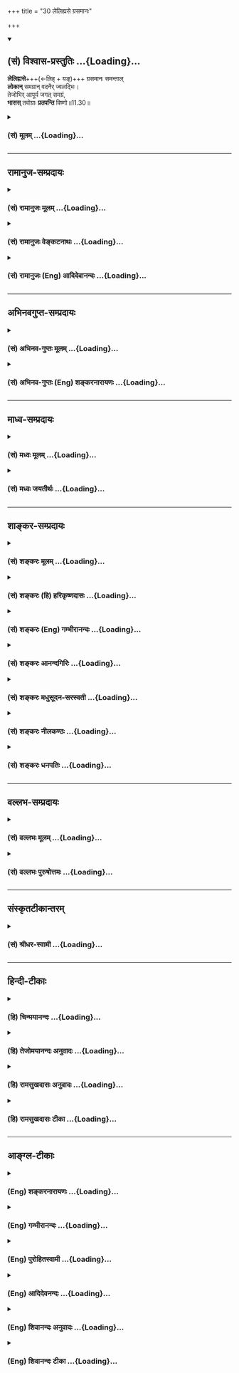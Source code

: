 +++
title = "30 लेलिह्यसे ग्रसमानः"

+++
<div class="js_include" newlevelforh1="2" title="(सं) विश्वास-प्रस्तुतिः" unfilled url="/purANam_vaiShNavam/mahAbhAratam/06-bhIShma-parva/03-bhagavad-gItA-parva/saMskRtam/vishvAsa-prastutiH/11_vishva-rUpa-darshana/30_lelihyase_grasamA.md">
<details open><summary><h2>(सं) विश्वास-प्रस्तुतिः ...{Loading}...</h2></summary>

**लेलिह्यसे**+++(←लिह् + यङ्)+++ ग्रसमानः समन्ताल्  
**लोकान्** समग्रान् वदनैर् ज्वलद्भिः।  
तेजोभिर् आपूर्य जगत् समग्रं,  
**भासस्** तवोग्राः **प्रतपन्ति** विष्णो॥11.30॥
</details>
</div>
<div class="js_include collapsed" newlevelforh1="3" title="(सं) मूलम्" unfilled url="/purANam_vaiShNavam/mahAbhAratam/06-bhIShma-parva/03-bhagavad-gItA-parva/saMskRtam/mUlam/11_vishva-rUpa-darshana/30_lelihyase_grasamA.md">
<details><summary><h3>(सं) मूलम् ...{Loading}...</h3></summary>

लेलिह्यसे ग्रसमानः समन्ता  
ल्लोकान्समग्रान्वदनैर्ज्वलद्भिः।  
तेजोभिरापूर्य जगत्समग्रं  
भासस्तवोग्राः प्रतपन्ति विष्णो।।11.30।।
</details>
</div>


_________________
## रामानुज-सम्प्रदायः
<div class="js_include collapsed" newlevelforh1="3" title="(सं) रामानुजः मूलम्" unfilled url="/purANam_vaiShNavam/mahAbhAratam/06-bhIShma-parva/03-bhagavad-gItA-parva/saMskRtam/rAmAnujaH/mUlam/11_vishva-rUpa-darshana/30_lelihyase_grasamA.md">
<details><summary><h3>(सं) रामानुजः मूलम् ...{Loading}...</h3></summary>

।।11.30।। राज**लोकान् समग्रान् ज्वलद्भिः वदनैः ग्रसमानः** कोपवेगेन
तद्रुधिरावसिक्तम् ओष्ठपुटादिकं **लेलिह्यसे** पुनः पुनः लेहनं करोषि।
**तव** अतिघोरा **भासो** रश्मयः **तेजोभिः** स्वकीयैः प्रकाशैः **जगत्
समग्रम् आपूर्य प्रतपन्ति।  
  
दर्शयात्मानमव्ययम् (गीता 11।4) इति तव ऐश्वर्यं निरङ्कुशं साक्षात्कर्तुं
प्रार्थितेन भवता निरङ्कुशम् ऐश्वर्यं दर्शयता अतिघोररूपम् इदम् आविष्कृतम्
--**

</details>
</div>
<div class="js_include collapsed" newlevelforh1="3" title="(सं) रामानुजः वेङ्कटनाथः" unfilled url="/purANam_vaiShNavam/mahAbhAratam/06-bhIShma-parva/03-bhagavad-gItA-parva/saMskRtam/rAmAnujaH/venkaTanAthaH/11_vishva-rUpa-darshana/30_lelihyase_grasamA.md">
<details><summary><h3>(सं) रामानुजः वेङ्कटनाथः ...{Loading}...</h3></summary>

  
  
।।11.30।। ईश्वरः किं संहरणेऽत्यन्तनिर्व्यापारः; येनस्वयमेव त्वरमाणाः
इत्युच्यते इत्यस्योत्तरंलेलिह्यसे इति श्लोकेनोच्यते। संहरणादेर्निदानं
तत्तच्चेतनानां व्यापारविशेषः तत्तदुपाधिककोपादिविशिष्टस्तु भगवान्
संहृत्यादिकं करोतीति भावः। राजलोकान् इति पूर्ववद्भाव्यम्। समग्रान्
युद्धाय समवेतानित्यर्थः। लेलिह्यसे,इत्यस्य
सञ्जिहीर्षोनुभावत्वव्यञ्जनायकोपवेगेनेत्युक्तम्। तद्रुधिरेत्यादिना
ग्रसनलेहनाभ्यामर्थसिद्धमुच्यते। क्रियासमभिहारे हि यङो विधानम् पौनःपुन्यं
भृशार्थो वा क्रियासमभिहार इत्यभिप्रायेणाहपुनः पुनर्लेहनमिति।
भास्तेजश्शब्दयोः पौनरुक्त्यशङ्काव्युदासायरश्मय इति;स्वकीयैः प्रकाशैरिति
चोक्तम्। समग्रं सर्वमित्यर्थः। प्रतपन्ति सन्तापयन्ति; ग्रसनार्थं पचन्ति
इति भावः। यद्वा ब्रह्मादीनामपि पश्यतां दुस्सहत्वमात्रे तात्पर्यम्।  
  

</details>
</div>
<div class="js_include collapsed" newlevelforh1="3" title="(सं) रामानुजः (Eng) आदिदेवानन्दः" unfilled url="/purANam_vaiShNavam/mahAbhAratam/06-bhIShma-parva/03-bhagavad-gItA-parva/saMskRtam/rAmAnujaH/english/AdidevAnandaH/11_vishva-rUpa-darshana/30_lelihyase_grasamA.md">
<details><summary><h3>(सं) रामानुजः (Eng) आदिदेवानन्दः ...{Loading}...</h3></summary>

11.30 Devouring all these kings with Your flaming mouths, You lick them up, namely, lick up again and again in great anger. Your lips etc., are wet with their blood. Your fiery rays scorch the universe by the brilliant flow of radiance filling the whole universe. You have manifested Yourself in this terrible form for revealing Your limitless sovereignty as reested by me thus: 'Reveal Yourself to me completely'(11.4), so that I may realise Your limitless sovereignty.

</details>
</div>


_________________
## अभिनवगुप्त-सम्प्रदायः
<div class="js_include collapsed" newlevelforh1="3" title="(सं) अभिनव-गुप्तः मूलम्" unfilled url="/purANam_vaiShNavam/mahAbhAratam/06-bhIShma-parva/03-bhagavad-gItA-parva/saMskRtam/abhinava-guptaH/mUlam/11_vishva-rUpa-darshana/30_lelihyase_grasamA.md">
<details><summary><h3>(सं) अभिनव-गुप्तः मूलम् ...{Loading}...</h3></summary>

।।11.30।। No commentary.

</details>
</div>
<div class="js_include collapsed" newlevelforh1="3" title="(सं) अभिनव-गुप्तः (Eng) शङ्करनारायणः" unfilled url="/purANam_vaiShNavam/mahAbhAratam/06-bhIShma-parva/03-bhagavad-gItA-parva/saMskRtam/abhinava-guptaH/english/shankaranArAyaNaH/11_vishva-rUpa-darshana/30_lelihyase_grasamA.md">
<details><summary><h3>(सं) अभिनव-गुप्तः (Eng) शङ्करनारायणः ...{Loading}...</h3></summary>

11.30 Sri Abhinavagupta did not comment upon this sloka.

</details>
</div>


_________________
## माध्व-सम्प्रदायः
<div class="js_include collapsed" newlevelforh1="3" title="(सं) मध्वः मूलम्" unfilled url="/purANam_vaiShNavam/mahAbhAratam/06-bhIShma-parva/03-bhagavad-gItA-parva/saMskRtam/madhvaH/mUlam/11_vishva-rUpa-darshana/30_lelihyase_grasamA.md">
<details><summary><h3>(सं) मध्वः मूलम् ...{Loading}...</h3></summary>

।।11.30।। Sri Madhvacharya did not comment on this sloka.,

</details>
</div>
<div class="js_include collapsed" newlevelforh1="3" title="(सं) मध्वः जयतीर्थः" unfilled url="/purANam_vaiShNavam/mahAbhAratam/06-bhIShma-parva/03-bhagavad-gItA-parva/saMskRtam/madhvaH/jayatIrthaH/11_vishva-rUpa-darshana/30_lelihyase_grasamA.md">
<details><summary><h3>(सं) मध्वः जयतीर्थः ...{Loading}...</h3></summary>

।।11.30।। Sri Jayatirtha did not comment on this sloka.

</details>
</div>


_________________
## शाङ्कर-सम्प्रदायः
<div class="js_include collapsed" newlevelforh1="3" title="(सं) शङ्करः मूलम्" unfilled url="/purANam_vaiShNavam/mahAbhAratam/06-bhIShma-parva/03-bhagavad-gItA-parva/saMskRtam/shankaraH/mUlam/11_vishva-rUpa-darshana/30_lelihyase_grasamA.md">
<details><summary><h3>(सं) शङ्करः मूलम् ...{Loading}...</h3></summary>

।।11.30।। --,**लेलिह्यसे** आस्वादयसि **ग्रसमानः** अन्तः प्रवेशयन्
समन्तात् समन्ततः **लोकान् समग्रान्** समस्तान् **वदनैः** वक्त्रैः
**ज्वलद्भिः** दीप्यमानैः **तेजोभिः आपूर्य** संव्याप्य **जगत् समग्रं** सह
अग्रेण समस्तम् इत्येतत्। किञ्च; **भासः** दीप्तयः **तव उग्राः** क्रूराः
**प्रतपन्ति** प्रतापं कुर्वन्ति हे **विष्णो** व्यापनशील।। यतः
एवमुग्रस्वभावः; अतः --,

</details>
</div>
<div class="js_include collapsed" newlevelforh1="3" title="(सं) शङ्करः (हि) हरिकृष्णदासः" unfilled url="/purANam_vaiShNavam/mahAbhAratam/06-bhIShma-parva/03-bhagavad-gItA-parva/saMskRtam/shankaraH/hindI/harikRShNadAsaH/11_vishva-rUpa-darshana/30_lelihyase_grasamA.md">
<details><summary><h3>(सं) शङ्करः (हि) हरिकृष्णदासः ...{Loading}...</h3></summary>

।।11.30।। और आप --, ( उन ) समस्त लोकोंको देदीप्यमान मुखोंद्वारा सब ओरसे
निगलते हुए चाट रहे हैं अर्थात् उनका आस्वादन कर रहे हैं। तथा हे विष्णो --
व्यापनशील परमात्मन् आपकी उग्र -- कठोर प्रभाएँ समग्र जगत्को अर्थात् समस्त
जगत्को अपने तेजसे व्याप्त करके तप रही हैं -- तेज फैला रही हैं।  
  
,

</details>
</div>
<div class="js_include collapsed" newlevelforh1="3" title="(सं) शङ्करः (Eng) गम्भीरानन्दः" unfilled url="/purANam_vaiShNavam/mahAbhAratam/06-bhIShma-parva/03-bhagavad-gItA-parva/saMskRtam/shankaraH/english/gambhIrAnandaH/11_vishva-rUpa-darshana/30_lelihyase_grasamA.md">
<details><summary><h3>(सं) शङ्करः (Eng) गम्भीरानन्दः ...{Loading}...</h3></summary>

11.30 O Visnu, Your fierce rays are acorching. \[M.S., S., and S.S.
construe 'completely৷৷.heat' to alify 'fierce rays' in the second
sentence. However, the use of kim ca (moreover) in the Comm. suggests
the translation as above.-Tr.\] Lelihyase, You lick Your lips, You
taste; grasamanah, while devouring, while taking in; samagran, all;
lokan, the creatures; samantat, from all sides; jvaladbhih, with
flaming; vadanaih, mouths; which are apurya, completely filling;
samagram, the whole- together (saha) with the foremost (agrena); jagat,
world; tejobhih, with heat. Moreover, O Visnu, the all-pervading One,
tava, Your; ugrah, fierce; bhasah, rays; are pratapanti, scorching.
Since You are of such a terrible nature, therefore-

</details>
</div>
<div class="js_include collapsed" newlevelforh1="3" title="(सं) शङ्करः आनन्दगिरिः" unfilled url="/purANam_vaiShNavam/mahAbhAratam/06-bhIShma-parva/03-bhagavad-gItA-parva/saMskRtam/shankaraH/AnandagiriH/11_vishva-rUpa-darshana/30_lelihyase_grasamA.md">
<details><summary><h3>(सं) शङ्करः आनन्दगिरिः ...{Loading}...</h3></summary>

।।11.30।। योद्धुकामानां राज्ञां भगवन्मुखप्रवेशप्रकारं प्रदर्श्य तस्यां
दशायां भगवतस्तद्भासां च प्रवृत्तिप्रकारं प्रत्याययति -- **त्वं
पुनरिति।** भगवत्प्रवृत्तिमेव प्रत्याय्य तदीयभासां प्रवृत्तिं प्रकटयतिं
-- **किञ्चेति।**

</details>
</div>
<div class="js_include collapsed" newlevelforh1="3" title="(सं) शङ्करः मधुसूदन-सरस्वती" unfilled url="/purANam_vaiShNavam/mahAbhAratam/06-bhIShma-parva/03-bhagavad-gItA-parva/saMskRtam/shankaraH/madhusUdana-sarasvatI/11_vishva-rUpa-darshana/30_lelihyase_grasamA.md">
<details><summary><h3>(सं) शङ्करः मधुसूदन-सरस्वती ...{Loading}...</h3></summary>

।।11.30।। योद्धुकामानां राज्ञां भगवन्मुखप्रवेशप्रकारमुक्त्वा तदा
भगवतस्तद्भासां च प्रवृत्तिप्रकारमाह -- लेलिह्यस इति। एवं वेगेन प्रविशतो
लोकान्दुर्योधनादीन्समग्रान्सर्वान्ग्रसमानोऽन्तःप्रवेशयन्ज्वलद्भिर्वदनैः
समन्तात्सर्वतस्त्वं लेलिह्यसे आस्वादयसि। तेजोभिर्भाभिरापूर्य जगत्समग्रं।
यस्मात्त्वं भाभिर्जगदापूरयसि तस्मात्तवोग्रास्तीव्रा भासो दीप्तयः
प्रज्वलतो ज्वलनस्येव प्रतपन्ति संतापं जनयन्ति। हे विष्णो व्यापनशील।

</details>
</div>
<div class="js_include collapsed" newlevelforh1="3" title="(सं) शङ्करः नीलकण्ठः" unfilled url="/purANam_vaiShNavam/mahAbhAratam/06-bhIShma-parva/03-bhagavad-gItA-parva/saMskRtam/shankaraH/nIlakaNThaH/11_vishva-rUpa-darshana/30_lelihyase_grasamA.md">
<details><summary><h3>(सं) शङ्करः नीलकण्ठः ...{Loading}...</h3></summary>

।।11.30।। ये च पतन्तस्तांस्त्वं करुणावानपि न वारयसि प्रत्युत
ग्रसितुमिच्छस्येवेत्याह -- लेलिह्यसे,भूयोभूयोऽतिशयेन वा आस्वादयसि।
कीदृशस्त्वम्। समन्ताज्ज्वलद्भिर्वदनैर्लोकान्समग्रान्ग्रसमानः। एवं
निर्घृणस्यापि तव तेजो न हीयते प्रत्युत वर्धत एवेत्याह -- **तेजोभिरिति।**
हे विष्णो व्यापनशील; समग्रं जगत्तेजोभिरापूर्य तव उग्राः स्प्रष्टुमशक्या
भासो दीप्तयः प्रतपन्तीति योजना। पदार्थः स्पष्टः।

</details>
</div>
<div class="js_include collapsed" newlevelforh1="3" title="(सं) शङ्करः धनपतिः" unfilled url="/purANam_vaiShNavam/mahAbhAratam/06-bhIShma-parva/03-bhagavad-gItA-parva/saMskRtam/shankaraH/dhanapatiH/11_vishva-rUpa-darshana/30_lelihyase_grasamA.md">
<details><summary><h3>(सं) शङ्करः धनपतिः ...{Loading}...</h3></summary>

।।11.30।। सर्वे स्वनाशाय तव वक्राणि विशन्ति त्वं पुनः समन्ततः
समग्रांल्लोकाञ्जवलद्भिर्वदनैर्ग्रसमानोऽन्तः प्रवेशयन् लेलिह्यसे
आस्वादयसि। किंच तवोग्रा अतिक्रूरा भासो दीप्तयः सर्वं जगत्तेजोभिरापूर्य
संव्याप्य प्रतपन्ति प्रतापं कुर्वन्ति। यतस्त्वं व्यापनशीलोऽतस्ता अपि
तादृशा इति द्योतयन्संबोधयति -- हे विष्णो इति।

</details>
</div>


_________________
## वल्लभ-सम्प्रदायः
<div class="js_include collapsed" newlevelforh1="3" title="(सं) वल्लभः मूलम्" unfilled url="/purANam_vaiShNavam/mahAbhAratam/06-bhIShma-parva/03-bhagavad-gItA-parva/saMskRtam/vallabhaH/mUlam/11_vishva-rUpa-darshana/30_lelihyase_grasamA.md">
<details><summary><h3>(सं) वल्लभः मूलम् ...{Loading}...</h3></summary>

।।11.30।। तान् लेलिह्यसे। हे विष्णो व्यापनशील अन्यत् स्पष्टम्।

</details>
</div>
<div class="js_include collapsed" newlevelforh1="3" title="(सं) वल्लभः पुरुषोत्तमः" unfilled url="/purANam_vaiShNavam/mahAbhAratam/06-bhIShma-parva/03-bhagavad-gItA-parva/saMskRtam/vallabhaH/puruShottamaH/11_vishva-rUpa-darshana/30_lelihyase_grasamA.md">
<details><summary><h3>(सं) वल्लभः पुरुषोत्तमः ...{Loading}...</h3></summary>

  
  
।।11.30।। ननु भगवान् न नाशयेत्तदा किं तत्प्रवेशेन इत्यत आह -- लेलिह्यस
इति। ग्रसमानः ग्रासं कुर्वन् समन्तात् सर्वतः समग्रान् लोकान् ज्वलद्भिः
देदीप्यमानैर्वदनैः लेलिह्यसे भक्षयसि। तवापि तन्नाशेच्छैव दृश्यत इति
भावः। भगवानेवं कथं कुर्यात् अत आह। हे विष्णो सर्वपालक
सात्त्विकरक्षणार्थमेव। उग्राः प्रतपनसमर्थाः तव भासः किरणाः तेजोभिः
स्फुरत्कान्तिभिः समग्रं जगदापूर्य प्रतपन्ति सन्तापयन्ति। अत्रायं भावः --
विष्णुः सात्त्विकाधिष्ठाता सात्त्विकरक्षणार्थमेव दुष्टनाशं करोत्यत
उचितमेव तथाकरणम्।  
  

</details>
</div>


_________________
## संस्कृतटीकान्तरम्
<div class="js_include collapsed" newlevelforh1="3" title="(सं) श्रीधर-स्वामी" unfilled url="/purANam_vaiShNavam/mahAbhAratam/06-bhIShma-parva/03-bhagavad-gItA-parva/saMskRtam/shrIdhara-svAmI/11_vishva-rUpa-darshana/30_lelihyase_grasamA.md">
<details><summary><h3>(सं) श्रीधर-स्वामी ...{Loading}...</h3></summary>

।।11.30।। ततः किमत आह **-- लेलिह्यस इति।** ग्रसमानो गिलन्
समग्रांल्लोकान्सर्वानेतान्वीरान् समन्तात्सर्वतो लेलिह्यसेऽतिशयेन
भक्षयसि। कैः ज्वलद्भिर्वदनैः। किंच हे विष्णो; तव भासो
दीप्तयस्तेजोभिर्विस्फुरणैः समस्तं जगद्व्याप्योग्रास्तीव्राः सत्यः
प्रतपन्ति संतापयन्ति।

</details>
</div>


_________________
## हिन्दी-टीकाः
<div class="js_include collapsed" newlevelforh1="3" title="(हि) चिन्मयानन्दः" unfilled url="/purANam_vaiShNavam/mahAbhAratam/06-bhIShma-parva/03-bhagavad-gItA-parva/hindI/chinmayAnandaH/11_vishva-rUpa-darshana/30_lelihyase_grasamA.md">
<details><summary><h3>(हि) चिन्मयानन्दः ...{Loading}...</h3></summary>

।।11.30।। महाऊर्मि के कुछ श्लोकों की रचना के बाद व्यासजी पुन अपने पूर्व
के विषय को प्रारम्भ करते हैं। जगत् के समस्त प्राणीवर्ग काल के मुख में
प्रवेश करके नष्ट हुए जा रहे हैं। इस काल तत्त्व की क्षुधा कभी न शान्त
होने वाली है। समस्त लोकों का ग्रसन करते हुए आप उनका आस्वाद ले रहे
हैं। वस्तुत; यह श्लोक सृष्टि; स्थिति और संहार के तीन कर्ताओं के पीछे के
सिद्धान्त को स्पष्ट करता है। यद्यपि हम इन तीनों की भिन्नभिन्न रूप से
कल्पना करते हैं; किन्तु वास्तव में ये तीनों एक ही प्रक्रिया के तीन पहलू
मात्र हैं। हम पहले भी विस्तार से देख चुके हैं कि सर्वत्र विद्यमान
अस्तित्त्व का मूल रहस्य है रचनात्मक विध्वंस। चलचित्र गृह में विभिन्न
चित्रों की एक रील को प्रकाशवृत्त के सामने चलाया जाता है। उसके सामने से
दूर हुये चित्र को हम मृत कह सकते हैं और सम्मुख उपस्थित हुये को जन्मा हुआ
मान सकते हैं। निरंतर हो रही जन्ममृत्यु की इस धारा के कारण सामने के परदे
पर एक अखण्ड कथानक का आभास निर्माण होता है। देश और काल से अवच्छिन्न होकर
वस्तुएं; प्राणी मात्र; घटनाएं और परिस्थितियाँ हमारे अनुभव में आकर चली
जाती हैं और उनके इस आवागमन के सातत्य को हम अस्तित्त्व या जीवन कहते
हैं। उपर्युक्त विचार को पारस्परिक त्रिमूर्ति ब्रह्मा; विष्णु और महेश की
भाषा में पुराणों में व्यक्त किया गया है। इस ज्ञान की दृष्टि से जब अर्जुन
उस प्रकाशस्वरूप देदीप्यमान समष्टि रूप को देखता है; तब वह उस विराट् के
उग्र प्रकाश से प्राय अन्धवत् हो जाता है। क्योंकि आप उग्ररूप हैं; इसलिए

</details>
</div>
<div class="js_include collapsed" newlevelforh1="3" title="(हि) तेजोमयानन्दः अनुवादः" unfilled url="/purANam_vaiShNavam/mahAbhAratam/06-bhIShma-parva/03-bhagavad-gItA-parva/hindI/tejomayAnandaH/anuvAdaH/11_vishva-rUpa-darshana/30_lelihyase_grasamA.md">
<details><summary><h3>(हि) तेजोमयानन्दः अनुवादः ...{Loading}...</h3></summary>

।।11.30।। हे विष्णो! आप प्रज्वलित मुखों के द्वारा इन समस्त लोकों का
ग्रसन करते हुए आस्वाद ले रहे हैं, आपका उग्र प्रकाश सम्पूर्ण जगत् को तेज
के द्वारा परिपूर्ण करके तपा रहा है।।

</details>
</div>
<div class="js_include collapsed" newlevelforh1="3" title="(हि) रामसुखदासः अनुवादः" unfilled url="/purANam_vaiShNavam/mahAbhAratam/06-bhIShma-parva/03-bhagavad-gItA-parva/hindI/rAmasukhadAsaH/anuvAdaH/11_vishva-rUpa-darshana/30_lelihyase_grasamA.md">
<details><summary><h3>(हि) रामसुखदासः अनुवादः ...{Loading}...</h3></summary>

।।11.30।। आप अपने प्रज्वलित मुखोंद्वारा सम्पूर्ण लोकोंका ग्रसन करते हुए
उन्हें चारों ओरसे बार-बार चाट रहे हैं और हे विष्णो ! आपका उग्र प्रकाश
अपने तेजसे सम्पूर्ण जगत् को परिपूर्ण करके सबको तपा रहा है।

</details>
</div>
<div class="js_include collapsed" newlevelforh1="3" title="(हि) रामसुखदासः टीका" unfilled url="/purANam_vaiShNavam/mahAbhAratam/06-bhIShma-parva/03-bhagavad-gItA-parva/hindI/rAmasukhadAsaH/TIkA/11_vishva-rUpa-darshana/30_lelihyase_grasamA.md">
<details><summary><h3>(हि) रामसुखदासः टीका ...{Loading}...</h3></summary>

।।11.30।।***व्याख्या--*'लेलिह्यसे ग्रसमानः समन्ताल्लोकान्
समग्रान्वदनैर्ज्वलद्भिः'--**आप सम्पूर्ण प्राणियोंका संहार कर रहे हैं और
कोई इधर-उधर न चला जाय, इसलिये बार-बार जीभके लपेटेसे अपने प्रज्वलित
मुखोंमें लेते हुए उनका ग्रसन कर रहे हैं। तात्पर्य है कि कालरूप भगवान्की
जीभके लपेटसे कोई भी प्राणी बच नहीं सकता।**'तेजोभिरापूर्य जगत्समग्रं
भासस्तवोग्राः प्रतपन्ति विष्णो'--**विराट्रूप भगवान्का तेज बड़ा उग्र है।
वह उग्र तेज सम्पूर्ण जगत्में परिपूर्ण होकर सबको संतप्त कर रहा है, व्यथित
कर रहा है।  
  
***सम्बन्ध--***विराट्रूप भगवान् अपने विलक्षणविलक्षण रूपोंका दर्शन कराते
ही चले गये। उनके भयंकर और अत्यन्त उग्ररूपके मुखोंमें सम्पूर्ण प्राणी और
दोनों पक्षोंके योद्धा जाते देखकर अर्जुन बहुत घबरा गये। अतः अत्यन्त
उग्ररूपधारी भगवान्का वास्तविक परिचय जाननेके लिये अर्जुन प्रश्न करते हैं।

</details>
</div>


_________________
## आङ्ग्ल-टीकाः
<div class="js_include collapsed" newlevelforh1="3" title="(Eng) शङ्करनारायणः" unfilled url="/purANam_vaiShNavam/mahAbhAratam/06-bhIShma-parva/03-bhagavad-gItA-parva/english/shankaranArAyaNaH/11_vishva-rUpa-darshana/30_lelihyase_grasamA.md">
<details><summary><h3>(Eng) शङ्करनारायणः ...{Loading}...</h3></summary>

11.30. Devouring, on all sides with Your blazing mouths, the entire worlds, You are licking up; Your terrible rays scroch the entire universe filling it with their radiance, O Visnu !

</details>
</div>
<div class="js_include collapsed" newlevelforh1="3" title="(Eng) गम्भीरानन्दः" unfilled url="/purANam_vaiShNavam/mahAbhAratam/06-bhIShma-parva/03-bhagavad-gItA-parva/english/gambhIrAnandaH/11_vishva-rUpa-darshana/30_lelihyase_grasamA.md">
<details><summary><h3>(Eng) गम्भीरानन्दः ...{Loading}...</h3></summary>

11.30 You lick Your lips while devouring all the creatures from every side with flaming mouths which are completely filling the entire world with heat.

</details>
</div>
<div class="js_include collapsed" newlevelforh1="3" title="(Eng) पुरोहितस्वामी" unfilled url="/purANam_vaiShNavam/mahAbhAratam/06-bhIShma-parva/03-bhagavad-gItA-parva/english/purohitasvAmI/11_vishva-rUpa-darshana/30_lelihyase_grasamA.md">
<details><summary><h3>(Eng) पुरोहितस्वामी ...{Loading}...</h3></summary>

11.30 Thou seemest to swallow up the worlds, to lap them in flame. Thy glory fills the universe. Thy fierce rays beat down upon it irresistibly.

</details>
</div>
<div class="js_include collapsed" newlevelforh1="3" title="(Eng) आदिदेवनन्दः" unfilled url="/purANam_vaiShNavam/mahAbhAratam/06-bhIShma-parva/03-bhagavad-gItA-parva/english/AdidevanandaH/11_vishva-rUpa-darshana/30_lelihyase_grasamA.md">
<details><summary><h3>(Eng) आदिदेवनन्दः ...{Loading}...</h3></summary>

11.30 Devouring all the worlds on every side with your flaming mouths,
You lick them up. Your fiery rays, filling the whole universe with their radiance, scorch it, O Visnu.

</details>
</div>
<div class="js_include collapsed" newlevelforh1="3" title="(Eng) शिवानन्दः अनुवादः" unfilled url="/purANam_vaiShNavam/mahAbhAratam/06-bhIShma-parva/03-bhagavad-gItA-parva/english/shivAnandaH/anuvAdaH/11_vishva-rUpa-darshana/30_lelihyase_grasamA.md">
<details><summary><h3>(Eng) शिवानन्दः अनुवादः ...{Loading}...</h3></summary>

11.30 Thou lickest up, devouring all the worlds on every side with Thy flaming mouths. Thy fierce rays, filling the whole world with radiance,
are burning, O Vishnu!

</details>
</div>
<div class="js_include collapsed" newlevelforh1="3" title="(Eng) शिवानन्दः टीका" unfilled url="/purANam_vaiShNavam/mahAbhAratam/06-bhIShma-parva/03-bhagavad-gItA-parva/english/shivAnandaH/TIkA/11_vishva-rUpa-darshana/30_lelihyase_grasamA.md">
<details><summary><h3>(Eng) शिवानन्दः टीका ...{Loading}...</h3></summary>

11.30 लेलिह्यसे (Thou) lickest; ग्रसमानः devouring; समन्तात् on every side; लोकान् the worlds; समग्रान् all; वदनैः with mouths; ज्वलद्भिः
flaming; तेजोभिः with radiance; आपूर्य filling; जगत् the world; समग्रम्
the whole; भासः rays; तव Thy; उग्राः fierce; प्रतपन्ति are burning;
विष्णो O VishnuCommentary Vishnu means allpervading; Vyapanasila.

</details>
</div>
